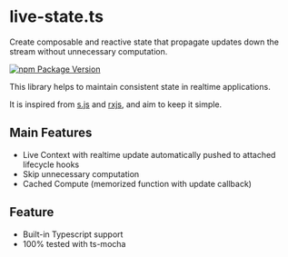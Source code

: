 # live-state.ts

Create composable and reactive state that propagate updates down the stream without unnecessary computation.

[![npm Package Version](https://img.shields.io/npm/v/live-state.ts.svg?maxAge=3600)](https://www.npmjs.com/package/live-state.ts)

This library helps to maintain consistent state in realtime applications.

It is inspired from [s.js](https://github.com/?/s-js) and [rxjs](https://github.com/reactive-x/rxjs), and aim to keep it simple.

## Main Features

- Live Context with realtime update automatically pushed to attached lifecycle hooks
- Skip unnecessary computation
- Cached Compute (memorized function with update callback)

## Feature

- Built-in Typescript support
- 100% tested with ts-mocha
